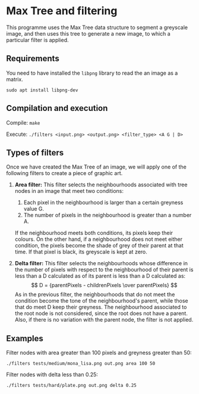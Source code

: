 # Max Tree and filtering

This programme uses the Max Tree data structure to segment a greyscale image, and then uses this tree to generate a new image, to which a particular filter is applied.

## Requirements

You need to have installed the `libpng` library to read the an image as a matrix.

```sudo apt install libpng-dev```

## Compilation and execution
Compile:
```make```

Execute:
```./filters <input.png> <output.png> <filter_type> <A G | D>```

## Types of filters

Once we have created the Max Tree of an image, we will apply one of the following filters to create a piece of graphic art.

1. **Area filter:** This filter selects the neighbourhoods associated with tree nodes in an image that meet two conditions:
   1.  Each pixel in the neighbourhood is larger than a certain greyness value G.
   2.  The number of pixels in the neighbourhood is greater than a number A.

   If the neighbourhood meets both conditions, its pixels keep their colours. On the other hand, if a neighbourhood does not meet either condition, the pixels become the shade of grey of their parent at that time. If that pixel is black, its greyscale is kept at zero.
2. **Delta filter:** This filter selects the neighbourhoods whose difference in the number of pixels with respect to the neighbourhood of their parent is less than a D calculated as of its parent is less than a D calculated as:
$$ D = {parentPixels - childrenPixels \over parentPixels} $$
As in the previous filter, the neighbourhoods that do not meet the condition become the tone of the neighbourhood's parent, while those that do meet D keep their greyness. The neighbourhood associated to the root node is not considered, since the root does not have a parent. Also, if there is no variation with the parent node, the filter is not applied.

## Examples
Filter nodes with area greater than 100 pixels and greyness greater than 50:

```./filters tests/medium/mona_lisa.png out.png area 100 50```


Filter nodes with delta less than 0.25:

```./filters tests/hard/plate.png out.png delta 0.25```
